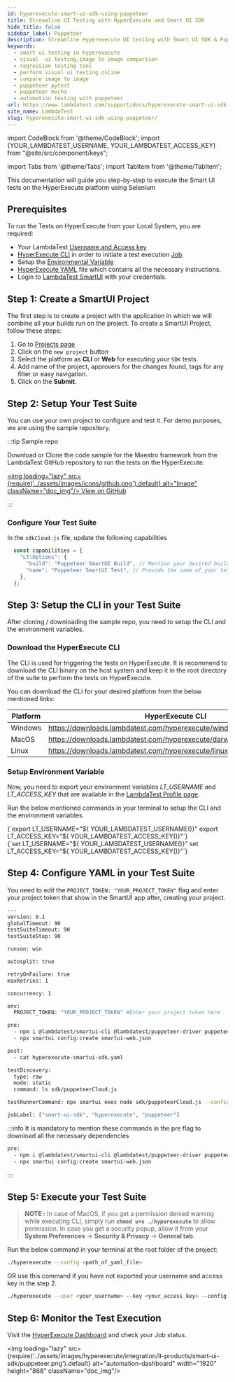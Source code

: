 ```yaml
---
id: hyperexecute-smart-ui-sdk-using-puppeteer
title: Streamline UI Testing with HyperExecute and Smart UI SDK
hide_title: false
sidebar_label: Puppeteer
description: Streamline Hyperexecute UI testing with Smart UI SDK & Puppeteer. Write robust, end-to-end tests effortlessly. 
keywords:
  - smart ui testing in hyperexecute
  - visual  ui testing,image to image comparison
  - regression testing tool
  - perform visual ui testing online
  - compare image to image
  - puppeteer pytest
  - puppeteer mocha
  - automation testing with puppeteer
url: https://www.lambdatest.com/support/docs/hyperexecute-smart-ui-sdk-using-puppeteer/
site_name: LambdaTest
slug: hyperexecute-smart-ui-sdk-using-puppeteer/
---
```


import CodeBlock from '@theme/CodeBlock';
import {YOUR_LAMBDATEST_USERNAME, YOUR_LAMBDATEST_ACCESS_KEY} from "@site/src/component/keys";

import Tabs from '@theme/Tabs';
import TabItem from '@theme/TabItem';

<script type="application/ld+json"
      dangerouslySetInnerHTML={{ __html: JSON.stringify({
       "@context": "https://schema.org",
        "@type": "BreadcrumbList",
        "itemListElement": [{
          "@type": "ListItem",
          "position": 1,
          "name": "LambdaTest",
          "item": "https://www.lambdatest.com"
        },{
          "@type": "ListItem",
          "position": 2,
          "name": "Support",
          "item": "https://www.lambdatest.com/support/docs/"
        },{
          "@type": "ListItem",
          "position": 3,
          "name": "Smart UI Testing",
          "item": "https://www.lambdatest.com/support/docs/hyperexecute-smart-ui-hooks-using-puppeteer/"
        }]
      })
    }}
></script>
This documentation will guide you step-by-step to execute the Smart UI tests on the HyperExecute platform using Selenium

## Prerequisites

To run the Tests on HyperExecute from your Local System, you are required:

- Your LambdaTest [Username and Access key](/support/docs/hyperexecute-how-to-get-my-username-and-access-key/)
- [HyperExecute CLI](/support/docs/hyperexecute-cli-run-tests-on-hyperexecute-grid/) in order to initiate a test execution [Job](/support/docs/hyperexecute-concepts/#1-jobs).
- Setup the [Environmental Variable](/support/docs/hyperexecute-environment-variable-setup/)
- [HyperExecute YAML](/support/docs/hyperexecute-yaml-version0.2/) file which contains all the necessary instructions.
- Login to [LambdaTest SmartUI](https://smartui.lambdatest.com/) with your credentials.

## Step 1: Create a SmartUI Project

The first step is to create a project with the application in which we will combine all your builds run on the project. To create a SmartUI Project, follow these steps:

1. Go to [Projects page](https://smartui.lambdatest.com/)
2. Click on the `new project` button
3. Select the platform as <b>CLI</b> or <b>Web</b> for executing your `SDK` tests.
4. Add name of the project, approvers for the changes found, tags for any filter or easy navigation.
5. Click on the **Submit**.

## Step 2: Setup Your Test Suite

You can use your own project to configure and test it. For demo purposes, we are using the sample repository.

:::tip Sample repo

Download or Clone the code sample for the Maestro framework from the LambdaTest GitHub repository to run the tests on the HyperExecute.

<a href="https://github.com/LambdaTest/hyperexecute-smartui-sdk-puppeteer" className="github__anchor"><img loading="lazy" src={require('../assets/images/icons/github.png').default} alt="Image" className="doc_img"/> View on GitHub</a>

:::

### Configure Your Test Suite

In the `sdkCloud.js` file, update the following capabilities

```javascript
  const capabilities = {
    "LT:Options": {
      "build": "Puppeteer SmartUI Build", // Mention your desired build name
      "name": "Puppeteer SmartUI Test", // Provide the name of your test
    },
  };
```

## Step 3: Setup the CLI in your Test Suite

After cloning / downloading the sample repo, you need to setup the CLI and the environment variables.

### Download the HyperExecute CLI

The CLI is used for triggering the tests on HyperExecute. It is recommend to download the CLI binary on the host system and keep it in the root directory of the suite to perform the tests on HyperExecute.

You can download the CLI for your desired platform from the below mentioned links:

| Platform | HyperExecute CLI |
| ---------| ---------------- |
| Windows | https://downloads.lambdatest.com/hyperexecute/windows/hyperexecute.exe |
| MacOS | https://downloads.lambdatest.com/hyperexecute/darwin/hyperexecute |
| Linux | https://downloads.lambdatest.com/hyperexecute/linux/hyperexecute |

### Setup Environment Variable

Now, you need to export your environment variables *LT_USERNAME* and *LT_ACCESS_KEY* that are available in the [LambdaTest Profile page](https://accounts.lambdatest.com/detail/profile).

Run the below mentioned commands in your terminal to setup the CLI and the environment variables.

<Tabs className="docs__val">

<TabItem value="bash" label="Linux / MacOS" default>

  <div className="lambdatest__codeblock">
    <CodeBlock className="language-bash">
  {`export LT_USERNAME="${ YOUR_LAMBDATEST_USERNAME()}"
export LT_ACCESS_KEY="${ YOUR_LAMBDATEST_ACCESS_KEY()}"`}
  </CodeBlock>
</div>

</TabItem>

<TabItem value="powershell" label="Windows" default>

  <div className="lambdatest__codeblock">
    <CodeBlock className="language-powershell">
  {`set LT_USERNAME="${ YOUR_LAMBDATEST_USERNAME()}"
set LT_ACCESS_KEY="${ YOUR_LAMBDATEST_ACCESS_KEY()}"`}
  </CodeBlock>
</div>

</TabItem>
</Tabs>

## Step 4: Configure YAML in your Test Suite

You need to edit the `PROJECT_TOKEN: "YOUR_PROJECT_TOKEN"` flag and enter your project token that show in the SmartUI app after, creating your project.

```bash
---
version: 0.1
globalTimeout: 90
testSuiteTimeout: 90
testSuiteStep: 90

runson: win

autosplit: true

retryOnFailure: true
maxRetries: 1

concurrency: 1

env:
  PROJECT_TOKEN: "YOUR_PROJECT_TOKEN" #Enter your project token here

pre:
  - npm i @lambdatest/smartui-cli @lambdatest/puppeteer-driver puppeteer
  - npx smartui config:create smartui-web.json

post:
  - cat hyperexecute-smartui-sdk.yaml

testDiscovery:
  type: raw
  mode: static
  command: ls sdk/puppeteerCloud.js

testRunnerCommand: npx smartui exec node sdk/puppeteerCloud.js --config smartui-web.json

jobLabel: ["smart-ui-sdk", "hyperexecute", "puppeteer"]
```

:::info
It is mandatory to mention these commands in the pre flag to download all the necessary dependencies

```bash
pre:
  - npm i @lambdatest/smartui-cli @lambdatest/puppeteer-driver puppeteer
  - npx smartui config:create smartui-web.json
```
:::

## Step 5: Execute your Test Suite

> **NOTE :** In case of MacOS, if you get a permission denied warning while executing CLI, simply run **`chmod u+x ./hyperexecute`** to allow permission. In case you get a security popup, allow it from your **System Preferences** → **Security & Privacy** → **General tab**.

Run the below command in your terminal at the root folder of the project:

```bash
./hyperexecute --config <path_of_yaml_file>
```

OR use this command if you have not exported your username and access key in the step 2.

```bash
./hyperexecute --user <your_username> --key <your_access_key> --config <path_of_yaml_file>
```

## Step 6: Monitor the Test Execution

Visit the [HyperExecute Dashboard](https://hyperexecute.lambdatest.com/hyperexecute) and check your Job status. 

<img loading="lazy" src={require('../assets/images/hyperexecute/integration/lt-products/smart-ui-sdk/puppeteer.png').default} alt="automation-dashboard"  width="1920" height="868" className="doc_img"/>